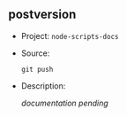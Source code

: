 ## postversion

-   Project: `node-scripts-docs`
-   Source:

    ```shell
    git push
    ```

-   Description:

    _documentation pending_
